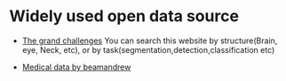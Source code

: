 # Widely used open data source

* [The grand challenges](https://grand-challenge.org/challenges/)
You can search this website by structure(Brain, eye, Neck, etc), or by task(segmentation,detection,classification etc)


* [Medical data by beamandrew](https://github.com/beamandrew/medical-data) 

